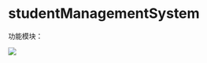 # studentManagementSystem
功能模块：

![](https://github.com/1291945816/studentManagementSystem/blob/master/Images/Snipaste_2019-06-05_08-48-59.png)
